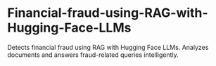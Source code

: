 # Financial-fraud-using-RAG-with-Hugging-Face-LLMs
Detects financial fraud using RAG with Hugging Face LLMs. Analyzes documents and answers fraud-related queries intelligently.
